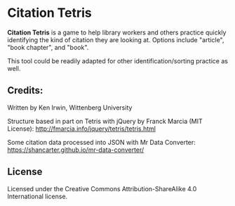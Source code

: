 # Citation Tetris

**Citation Tetris** is a game to help library workers and others practice quickly identifying the kind of citation they are looking at. Options include "article", "book chapter", and "book". 

This tool could be readily adapted for other identification/sorting practice as well.

## Credits:
Written by Ken Irwin, Wittenberg University

Structure based in part on Tetris with jQuery by Franck Marcia (MIT License):
http://fmarcia.info/jquery/tetris/tetris.html

Some citation data processed into JSON with Mr Data Converter:
https://shancarter.github.io/mr-data-converter/

## License

Licensed under the Creative Commons Attribution-ShareAlike 4.0 International license.                                                                         